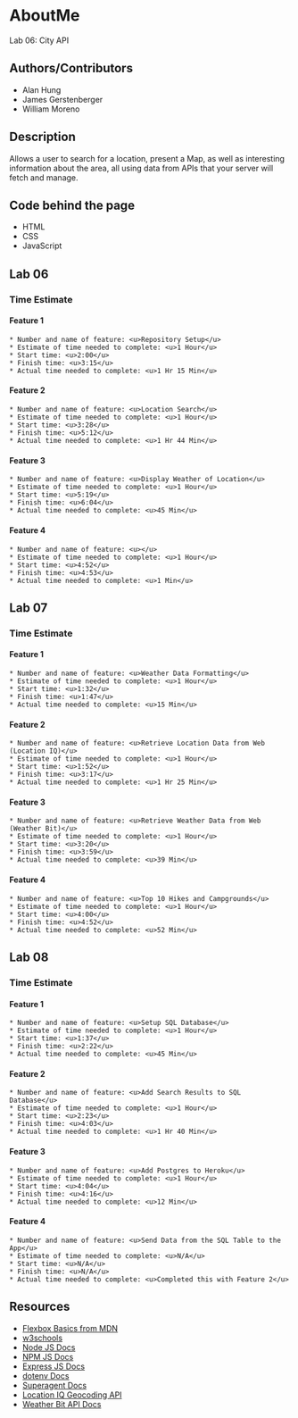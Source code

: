 # AboutMe

Lab 06: City API




## Authors/Contributors
  * Alan Hung
  * James Gerstenberger
  * William Moreno




## Description

Allows a user to search for a location, present a Map, as well as interesting information about the area, all using data from APIs that your server will fetch and manage.




## Code behind the page
  * HTML
  * CSS
  * JavaScript




## Lab 06
  ### Time Estimate
  #### Feature 1
    * Number and name of feature: <u>Repository Setup</u>
    * Estimate of time needed to complete: <u>1 Hour</u>
    * Start time: <u>2:00</u>
    * Finish time: <u>3:15</u>
    * Actual time needed to complete: <u>1 Hr 15 Min</u>

  #### Feature 2
    * Number and name of feature: <u>Location Search</u>
    * Estimate of time needed to complete: <u>1 Hour</u>
    * Start time: <u>3:28</u>
    * Finish time: <u>5:12</u>
    * Actual time needed to complete: <u>1 Hr 44 Min</u>

  #### Feature 3
    * Number and name of feature: <u>Display Weather of Location</u>
    * Estimate of time needed to complete: <u>1 Hour</u>
    * Start time: <u>5:19</u>
    * Finish time: <u>6:04</u>
    * Actual time needed to complete: <u>45 Min</u>

  #### Feature 4
    * Number and name of feature: <u></u>
    * Estimate of time needed to complete: <u>1 Hour</u>
    * Start time: <u>4:52</u>
    * Finish time: <u>4:53</u>
    * Actual time needed to complete: <u>1 Min</u>


## Lab 07
  ### Time Estimate
  #### Feature 1
    * Number and name of feature: <u>Weather Data Formatting</u>
    * Estimate of time needed to complete: <u>1 Hour</u>
    * Start time: <u>1:32</u>
    * Finish time: <u>1:47</u>
    * Actual time needed to complete: <u>15 Min</u>

  #### Feature 2
    * Number and name of feature: <u>Retrieve Location Data from Web (Location IQ)</u>
    * Estimate of time needed to complete: <u>1 Hour</u>
    * Start time: <u>1:52</u>
    * Finish time: <u>3:17</u>
    * Actual time needed to complete: <u>1 Hr 25 Min</u>

  #### Feature 3
    * Number and name of feature: <u>Retrieve Weather Data from Web (Weather Bit)</u>
    * Estimate of time needed to complete: <u>1 Hour</u>
    * Start time: <u>3:20</u>
    * Finish time: <u>3:59</u>
    * Actual time needed to complete: <u>39 Min</u>

  #### Feature 4
    * Number and name of feature: <u>Top 10 Hikes and Campgrounds</u>
    * Estimate of time needed to complete: <u>1 Hour</u>
    * Start time: <u>4:00</u>
    * Finish time: <u>4:52</u>
    * Actual time needed to complete: <u>52 Min</u>


## Lab 08
  ### Time Estimate
  #### Feature 1
    * Number and name of feature: <u>Setup SQL Database</u>
    * Estimate of time needed to complete: <u>1 Hour</u>
    * Start time: <u>1:37</u>
    * Finish time: <u>2:22</u>
    * Actual time needed to complete: <u>45 Min</u>

  #### Feature 2
    * Number and name of feature: <u>Add Search Results to SQL Database</u>
    * Estimate of time needed to complete: <u>1 Hour</u>
    * Start time: <u>2:23</u>
    * Finish time: <u>4:03</u>
    * Actual time needed to complete: <u>1 Hr 40 Min</u>

  #### Feature 3
    * Number and name of feature: <u>Add Postgres to Heroku</u>
    * Estimate of time needed to complete: <u>1 Hour</u>
    * Start time: <u>4:04</u>
    * Finish time: <u>4:16</u>
    * Actual time needed to complete: <u>12 Min</u>

  #### Feature 4
    * Number and name of feature: <u>Send Data from the SQL Table to the App</u>
    * Estimate of time needed to complete: <u>N/A</u>
    * Start time: <u>N/A</u>
    * Finish time: <u>N/A</u>
    * Actual time needed to complete: <u>Completed this with Feature 2</u>



## Resources
  * [Flexbox Basics from MDN](https://developer.mozilla.org/en-US/docs/Web/CSS/CSS_Flexible_Box_Layout/Basic_Concepts_of_Flexbox)
  * [w3schools](https://www.w3schools.com/)
  * [Node JS Docs](https://nodejs.org/en/)
  * [NPM JS Docs](https://docs.npmjs.com/)
  * [Express JS Docs](http://expressjs.com/en/4x/api.html)
  * [dotenv Docs](https://www.npmjs.com/package/dotenv)
  * [Superagent Docs](https://visionmedia.github.io/superagent/)
  * [Location IQ Geocoding API](https://locationiq.com/docs#forward-geocoding)
  * [Weather Bit API Docs](https://www.weatherbit.io/)